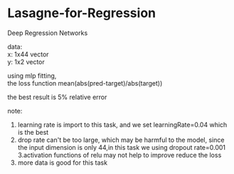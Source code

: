 # Lasagne-for-Regression   

Deep Regression Networks  

data:   
x: 1x44 vector   
y: 1x2  vector

using mlp fitting,    
the loss function  mean(abs(pred-target)/abs(target))   

the best result is 5% relative error

note:   
1. learning rate is import to this task, and we set learningRate=0.04 which is the best    
2. drop rate can't be too large, which may be harmful to the model, since the input dimension is only 44,in this task we using dropout rate=0.001    
3.activation functions of relu may not help to improve reduce the loss     
4. more data is good for this task
